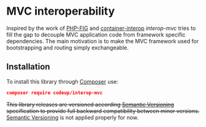 # MVC interoperability

Inspired by the work of [PHP-FIG](http://www.php-fig.org/) and
[container-interop](https://github.com/container-interop/container-interop) *interop-mvc* tries to fill the gap to
decouple MVC application code from framework specific dependencies. The main motivation is to make the MVC framework
used for bootstrapping and routing simply exchangeable. 

## Installation

To install this library through [Composer](https://getcomposer.org/) use:

```json
composer require codeup/interop-mvc
```

~~This library releases are versioned according [Semantic Versioning](http://semver.org/) specification to provide full
backward compatibility between minor versions.~~ [Semantic Versioning](http://semver.org/) is not applied properly for now.
